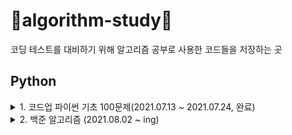 # 💚algorithm-study💚

코딩 테스트를 대비하기 위해 알고리즘 공부로 사용한 코드들을 저장하는 곳

## Python

<details>
<summary>1. 코드업 파이썬 기초 100문제(2021.07.13 ~ 2021.07.24, 완료)</summary>
 [코드업 파이썬 기초 100문제](https://codeup.kr/problemsetsol.php?psid=33)  
 
> 7월 13일부터 최대한 빠른 시간내에 100문제 풀기🔥
<div markdown="1">
 
  | 번호명 | 문제명 | 문제 풀이일 |
  |:----------|:----------|:----------:|
  | 6001 | [기초-출력] 출력하기01(설명)(py) | 2021.07.13 |
  | 6002 | [기초-출력] 출력하기02(설명)(py) | 2021.07.13 |
  | 6003 | [기초-출력] 출력하기03(설명)(py) | 2021.07.13 |
  | 6004 | [기초-출력] 출력하기04(설명)(py) | 2021.07.13 |
  | 6005 | [기초-출력] 출력하기05(설명)(py) | 2021.07.13 |
  | 6006 | [기초-출력] 출력하기06(py) | 2021.07.13 |
  | 6007 | [기초-출력] 출력하기07(py) | 2021.07.13 |
  | 6008 | [기초-출력] 출력하기08(py) | 2021.07.13 |
  | 6009 | [기초-입출력] 문자 1개 입력받아 그대로 출력하기(설명)(py) | 2021.07.13 |
  | 6010 | [기초-입출력] 정수 1개 입력받아 int로 변환하여 출력하기(설명)(py) | 2021.07.13 |
  | 6011 | [기초-입출력] 실수 1개 입력받아 변환하여 출력하기(설명)(py)	 | 2021.07.13 |
  | 6012 | [기초-입출력] 정수 2개 입력받아 그대로 출력하기1(설명)(py) | 2021.07.13 |
  | 6013 | [기초-입출력] 문자 2개 입력받아 순서 바꿔 출력하기1(py) | 2021.07.13 |
  | 6014 | [기초-입출력] 실수 1개 입력받아 3번 출력하기(py) | 2021.07.13 |
  | 6015 | [기초-입출력] 정수 2개 입력받아 그대로 출력하기2(설명)(py) | 2021.07.13 |
  | 6016 | [기초-입출력] 문자 2개 입력받아 순서 바꿔 출력하기2(설명)(py) | 2021.07.13 |
  | 6017 | [기초-입출력] 문장 1개 입력받아 3번 출력하기(설명)(py) | 2021.07.13 |
  | 6018 | [기초-입출력] 시간 입력받아 그대로 출력하기(설명)(py) | 2021.07.13 |
  | 6019 | [기초-입출력] 연월일 입력받아 순서 바꿔 출력하기(py) | 2021.07.13 |
  | 6020 | [기초-입출력] 주민번호 입력받아 형태 바꿔 출력하기(py) | 2021.07.13 |
  | 6021 | [기초-입출력] 단어 1개 입력받아 나누어 출력하기(설명)(py) | 2021.07.13 |
  | 6022 | [기초-입출력] 연월일 입력받아 나누어 출력하기(설명)(py) | 2021.07.13 |
  | 6023 | [기초-입출력] 시분초 입력받아 분만 출력하기(py) | 2021.07.13 |
  | 6024 | [기초-입출력] 단어 2개 입력받아 이어 붙이기(설명)(py) | 2021.07.13 |
  | 6025 | [기초-값변환] 정수 2개 입력받아 합 계산하기(설명)(py) | 2021.07.13 |
  | 6026 | [기초-값변환] 실수 2개 입력받아 합 계산하기(설명)(py) | 2021.07.14 |
  | 6027 | [기초-출력변환] 10진 정수 입력받아 16진수로 출력하기1(설명)(py) | 2021.07.14 |
  | 6028 | [기초-출력변환] 10진 정수 입력받아 16진수로 출력하기2(설명)(py) | 2021.07.14 |
  | 6029 | [기초-값변환] 16진 정수 입력받아 8진수로 출력하기(설명)(py) | 2021.07.14 |
  | 6030 | [기초-값변환] 영문자 1개 입력받아 10진수로 변환하기(설명)(py) | 2021.07.14 |
  | 6031 | [기초-값변환] 정수 입력받아 유니코드 문자로 변환하기(설명)(py) | 2021.07.14 |
  | 6032 | [기초-산술연산] 정수 1개 입력받아 부호 바꾸기(설명)(py) | 2021.07.14 |
  | 6033 | [기초-산술연산] 문자 1개 입력받아 다음 문자 출력하기(설명)(py) | 2021.07.14 |
  | 6034 | [기초-산술연산] 정수 2개 입력받아 차 계산하기(설명)(py) | 2021.07.14 |
  | 6035 | [기초-산술연산] 실수 2개 입력받아 곱 계산하기(설명)(py) | 2021.07.14 |
  | 6036 | [기초-산술연산] 단어 여러 번 출력하기(설명)(py) | 2021.07.14 |
  | 6037 |  [기초-산술연산] 문장 여러 번 출력하기(설명)(py) | 2021.07.14 |
  | 6038 | [기초-산술연산] 정수 2개 입력받아 거듭제곱 계산하기(설명)(py) | 2021.07.14 |
  | 6039 | [기초-산술연산] 실수 2개 입력받아 거듭제곱 계산하기(py) | 2021.07.14 |
  | 6040 | [기초-산술연산] 정수 2개 입력받아 나눈 몫 계산하기(설명)(py) | 2021.07.14 |
  | 6041 | [기초-산술연산] 정수 2개 입력받아 나눈 나머지 계산하기(설명)(py) | 2021.07.14 |
  | 6042 | [기초-값변환] 실수 1개 입력받아 소숫점이하 자리 변환하기(설명)(py) | 2021.07.14 |
  | 6043 | [기초-산술연산] 실수 2개 입력받아 나눈 결과 계산하기(py) | 2021.07.14 |
  | 6044 | [기초-산술연산] 정수 2개 입력받아 자동 계산하기(py) | 2021.07.14 |
  | 6045 | [기초-산술연산] 정수 3개 입력받아 합과 평균 출력하기(설명)(py) | 2021.07.14 |
  | 6046 | [기초-비트시프트연산] 정수 1개 입력받아 2배 곱해 출력하기(설명)(py) | 2021.07.14 |
  | 6047 | [기초-비트시프트연산] 2의 거듭제곱 배로 곱해 출력하기(설명)(py) | 2021.07.14 |
  | 6048 | [기초-비교연산] 정수 2개 입력받아 비교하기1(설명)(py) | 2021.07.14 |
  | 6049 | [기초-비교연산] 정수 2개 입력받아 비교하기2(설명)(py) | 2021.07.14 |
  | 6050 | [기초-비교연산] 정수 2개 입력받아 비교하기3(설명)(py) | 2021.07.14 |
  | 6051 | [기초-비교연산] 정수 2개 입력받아 비교하기4(설명)(py) | 2021.07.15 |
  | 6052 | [기초-논리연산] 정수 입력받아 참 거짓 평가하기(설명)(py) | 2021.07.15 |
  | 6053 | [기초-논리연산] 참 거짓 바꾸기(설명)(py) | 2021.07.15 |
  | 6054 | [기초-논리연산] 둘 다 참일 경우만 참 출력하기(설명)(py) | 2021.07.15 |
  | 6055 | [기초-논리연산] 하나라도 참이면 참 출력하기(설명)(py) | 2021.07.15 |
  | 6056 | [기초-논리연산] 참/거짓이 서로 다를 때에만 참 출력하기(설명)(py) | 2021.07.15 |
  | 6057 | [기초-논리연산] 참/거짓이 서로 같을 때에만 참 출력하기(설명)(py) | 2021.07.15 |
  | 6058 | [기초-논리연산] 둘 다 거짓일 경우만 참 출력하기(py) | 2021.07.15 |
  | 6059 | [기초-비트단위논리연산] 비트단위로 NOT 하여 출력하기(설명)(py) | 2021.07.15 |
  | 6060 | [기초-비트단위논리연산] 비트단위로 AND 하여 출력하기(설명)(py) | 2021.07.15 |
  | 6061 | [기초-비트단위논리연산] 비트단위로 OR 하여 출력하기(설명)(py) | 2021.07.18 |
  | 6062 | [기초-비트단위논리연산] 비트단위로 XOR 하여 출력하기(설명)(py) | 2021.07.18 |
  | 6063 | [기초-3항연산] 정수 2개 입력받아 큰 값 출력하기(설명)(py) | 2021.07.15 |
  | 6064 | [기초-3항연산] 정수 3개 입력받아 가장 작은 값 출력하기(설명)(py) | 2021.07.19 |
  | 6065 |  [기초-조건/선택실행구조] 정수 3개 입력받아 짝수만 출력하기(설명)(py) | 2021.07.19 |
  | 6066 | [기초-조건/선택실행구조] 정수 3개 입력받아 짝/홀 출력하기(설명)(py) | 2021.07.19 |
  | 6067 |  [기초-조건/선택실행구조] 정수 1개 입력받아 분류하기(설명)(py) | 2021.07.19 |
  | 6068 | [기초-조건/선택실행구조] 점수 입력받아 평가 출력하기(설명)(py) | 2021.07.19 |
  | 6069 | [기초-조건/선택실행구조] 평가 입력받아 다르게 출력하기(py) | 2021.07.19 |
  | 6070 | [기초-조건/선택실행구조] 월 입력받아 계절 출력하기(설명)(py) | 2021.07.19 |
  | 6071 | [기초-반복실행구조] 0 입력될 때까지 무한 출력하기(설명)(py) | 2021.07.22 |
  | 6072 | [기초-반복실행구조] 정수 1개 입력받아 카운트다운 출력하기1(설명)(py) | 2021.07.22 |
  | 6073 | [기초-반복실행구조] 정수 1개 입력받아 카운트다운 출력하기2(py) | 2021.07.22 |
  | 6074 | [기초-반복실행구조] 문자 1개 입력받아 알파벳 출력하기(설명)(py) | 2021.07.22 |
  | 6075 | [기초-반복실행구조] 정수 1개 입력받아 그 수까지 출력하기1(py) | 2021.07.22 |
  | 6076 | [기초-반복실행구조] 정수 1개 입력받아 그 수까지 출력하기2(설명)(py) | 2021.07.22 |
  | 6077 |  [기초-종합] 짝수 합 구하기(설명)(py) | 2021.07.22 |
  | 6078 | [기초-종합] 원하는 문자가 입력될 때까지 반복 출력하기(py) | 2021.07.22 |
  | 6079 |  [기초-종합] 언제까지 더해야 할까?(py) | 2021.07.22 |
  | 6080 | [기초-종합] 주사위 2개 던지기(설명)(py) | 2021.07.22 |
  | 6081 | [기초-종합] 16진수 구구단 출력하기(py) | 2021.07.23 |
  | 6082 | [기초-종합] 3 6 9 게임의 왕이 되자(설명)(py) | 2021.07.23 |
  | 6083 | [기초-종합] 빛 섞어 색 만들기(설명)(py) | 2021.07.23 |
  | 6084 | [기초-종합] 소리 파일 저장용량 계산하기(py) | 2021.07.23 |
  | 6085 | [기초-종합] 그림 파일 저장용량 계산하기(py) | 2021.07.23 |
  | 6086 | [기초-종합] 거기까지! 이제 그만~(설명)(py) | 2021.07.23 |
  | 6087 | [기초-종합] 3의 배수는 통과(설명)(py) | 2021.07.23 |
  | 6088 | [기초-종합] 수 나열하기1(py) | 2021.07.23 |
  | 6089 | [기초-종합] 수 나열하기2(py) | 2021.07.23 |
  | 6090 | [기초-종합] 수 나열하기3(py) | 2021.07.23 |
  | 6091 | [기초-종합] 함께 문제 푸는 날(설명)(py) | 2021.07.24 |
  | 6092 | [기초-리스트] 이상한 출석 번호 부르기1(설명)(py) | 2021.07.24 |
  | 6093 | [기초-리스트] 이상한 출석 번호 부르기2(py) | 2021.07.24 |
  | 6094 | [기초-리스트] 이상한 출석 번호 부르기3(py) | 2021.07.24 |
  | 6095 | [기초-리스트] 바둑판에 흰 돌 놓기(설명)(py) | 2021.07.24 |
  | 6096 | [기초-리스트] 바둑알 십자 뒤집기(py) | 2021.07.24 |
  | 6097 | [기초-리스트] 설탕과자 뽑기(py) | 2021.07.24 |
  | 6098 | [기초-리스트] 성실한 개미(py) | 2021.07.24 |
  </div>
 </details>

<details>
<summary>2. 백준 알고리즘 (2021.08.02 ~ ing)</summary>
 
 > 하루에 최소 하나는 풀도록 노력하기!👍
<div markdown="1">
   
  | 분류 | 번호명 | 문제명 | 문제 풀이일 |
  |:----------|:----------|:----------|:----------:|
  | 수학 | 1546 | [평균](https://www.acmicpc.net/problem/1546) | 2021.08.02 |
  | 그리디 | 11047 | [동전 0](https://www.acmicpc.net/problem/11047) | 2021.08.02 |
  | 트리 | 1068 | [트리](https://www.acmicpc.net/problem/1068) | 2021.08.08 |
  | 구현 | 8958 | [OX퀴즈](https://www.acmicpc.net/problem/8958) | 2021.08.08 |
  | 재귀 | 10872 | [팩토리얼](https://www.acmicpc.net/problem/10872) | 2021.08.08 |
  | 재귀 | 10876 | [피보나치수 5](https://www.acmicpc.net/problem/10875) | 2021.08.08 |
  | 정렬 | 2750 | [수 정렬하기](https://www.acmicpc.net/problem/2750) | 2021.08.08 |  
  | 정렬 | 2750 | [수 정렬하기2](https://www.acmicpc.net/problem/2751) | 2021.08.10 |  
  | DP | 1463 | [1로 만들기](https://www.acmicpc.net/problem/1463) | 2021.08.11 |  
  | DP | 11053 | [가장 긴 증가하는 부분 수열](https://www.acmicpc.net/problem/11053) | 2021.08.12 |  
</div>
</details>
